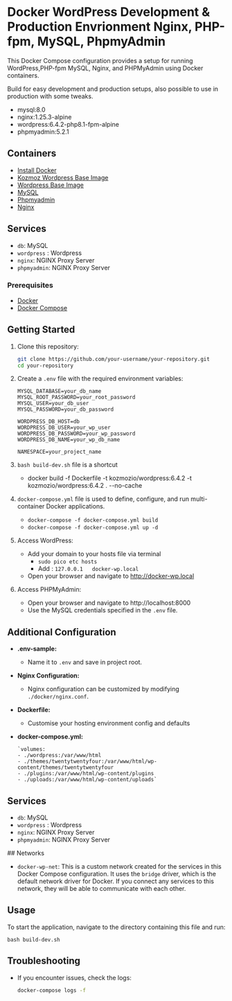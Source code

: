 
# Docker WordPress Development & Production Envrionment Nginx, PHP-fpm, MySQL, PhpmyAdmin 

This Docker Compose configuration provides a setup for running WordPress,PHP-fpm  MySQL, Nginx, and PHPMyAdmin using Docker containers.

Build for easy development and production setups, also possible to use in production with some tweaks.

 - mysql:8.0
 - nginx:1.25.3-alpine
 - wordpress:6.4.2-php8.1-fpm-alpine
 - phpmyadmin:5.2.1


## Containers
- [Install Docker](https://docs.docker.com/get-docker/)
- [Kozmoz Wordpress Base Image](https://hub.docker.com/repository/docker/kozmozio/wordpress/general)
- [Wordpress Base Image](https://github.com/docker-library/wordpress/tree/ac65dab91d64f611e4fa89b5e92903e163d24572/latest/php8.2/fpm-alpine)
- [MySQL](https://hub.docker.com/_/mysql)
- [Phpmyadmin](https://hub.docker.com/_/phpmyadmin)
- [Nginx](https://hub.docker.com/_/nginx)

## Services
- `db`: MySQL 
- `wordpress` : Wordpress
- `nginx`: NGINX Proxy Server
- `phpmyadmin`: NGINX Proxy Server

### Prerequisites
- [Docker](https://docs.docker.com/get-docker/)
- [Docker Compose](https://docs.docker.com/compose/install/)

## Getting Started

1. Clone this repository:

    ```bash
    git clone https://github.com/your-username/your-repository.git
    cd your-repository
    ```

2. Create a `.env` file with the required environment variables:

    ```dotenv
    MYSQL_DATABASE=your_db_name
    MYSQL_ROOT_PASSWORD=your_root_password
    MYSQL_USER=your_db_user
    MYSQL_PASSWORD=your_db_password

    WORDPRESS_DB_HOST=db
    WORDPRESS_DB_USER=your_wp_user
    WORDPRESS_DB_PASSWORD=your_wp_password
    WORDPRESS_DB_NAME=your_wp_db_name

    NAMESPACE=your_project_name
    ```

 3. `bash build-dev.sh` file is a shortcut 
      - docker build -f Dockerfile -t kozmozio/wordpress:6.4.2 -t kozmozio/wordpress:6.4.2 . --no-cache

 4. `docker-compose.yml` file is used to define, configure, and run  multi-container Docker applications.
 
     -  `docker-compose -f docker-compose.yml build`
     -  `docker-compose -f docker-compose.yml up -d` 

5. Access WordPress:

    - Add your domain to your hosts file via terminal
      - `sudo pico etc hosts`
      - Add : `127.0.0.1   docker-wp.local`
    - Open your browser and navigate to http://docker-wp.local


6. Access PHPMyAdmin:

    - Open your browser and navigate to http://localhost:8000
    - Use the MySQL credentials specified in the `.env` file.

## Additional Configuration

- **.env-sample:**
  - Name it to `.env` and save in project root.

- **Nginx Configuration:**
  - Nginx configuration can be customized by modifying `./docker/nginx.conf`.

- **Dockerfile:**
  - Customise your hosting environment config and defaults
  
- **docker-compose.yml:**

      `volumes:
      - ./wordpress:/var/www/html
      - ./themes/twentytwentyfour:/var/www/html/wp-content/themes/twentytwentyfour
      - ./plugins:/var/www/html/wp-content/plugins
      - ./uploads:/var/www/html/wp-content/uploads`


## Services
- `db`: MySQL 
- `wordpress` : Wordpress
- `nginx`: NGINX Proxy Server
- `phpmyadmin`: NGINX Proxy Server

## Networks
- `docker-wp-net`: This is a custom network created for the services in this Docker Compose configuration. It uses the `bridge` driver, which is the default network driver for Docker. If you connect any services to this network, they will be able to communicate with each other.

## Usage

To start the application, navigate to the directory containing this file and run:

`bash build-dev.sh`

## Troubleshooting

- If you encounter issues, check the logs:
  ```bash
  docker-compose logs -f
